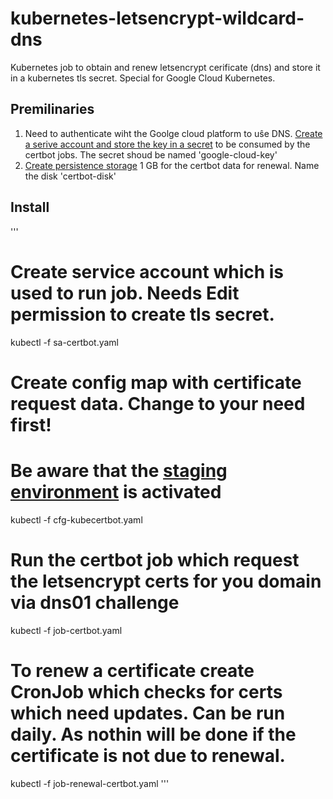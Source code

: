 # kubernetes-letsencrypt-wildcard-dns
Kubernetes job to obtain and renew letsencrypt cerificate (dns) and store it in a kubernetes tls secret. Special for Google Cloud Kubernetes.

## Premilinaries
1. Need to authenticate wiht the Goolge cloud platform to uŝe DNS. 
[Create a serive account and store the key in a secret](https://cloud.google.com/kubernetes-engine/docs/tutorials/authenticating-to-cloud-platform) to be consumed by the certbot jobs. The secret shoud be named 'google-cloud-key'
2. [Create persistence storage](https://cloud.google.com/kubernetes-engine/docs/tutorials/persistent-disk) 1 GB for the certbot data for renewal. Name the disk 'certbot-disk'


## Install
'''
# Create service account which is used to run job. Needs Edit permission to create tls secret.
kubectl -f sa-certbot.yaml

# Create config map with certificate request data. Change to your need first!
# Be aware that the [staging environment](https://letsencrypat.org/docs/staging-environment/) is activated
kubectl -f cfg-kubecertbot.yaml

# Run the certbot job which request the letsencrypt certs for you domain via dns01 challenge
kubectl -f job-certbot.yaml

# To renew a certificate create CronJob which checks for certs which need updates. Can be run daily. As nothin will be done if the certificate is not due to renewal.
kubectl -f job-renewal-certbot.yaml 
'''